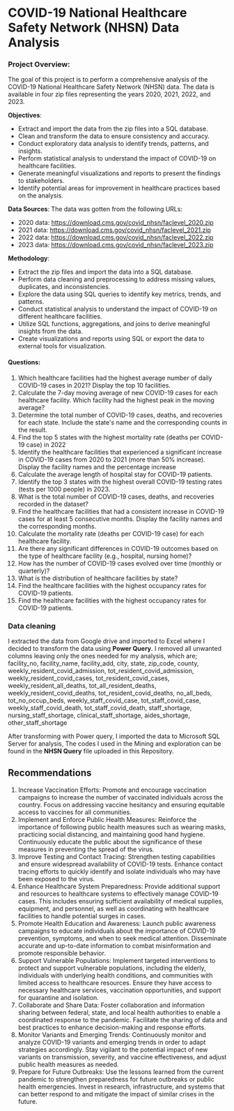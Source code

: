 # COVID-19 National Healthcare Safety Network (NHSN) Data Analysis
### Project Overview:

The goal of this project is to perform a comprehensive analysis of the COVID-19 National Healthcare Safety Network (NHSN) data. The data is available in four zip files representing the years 2020, 2021, 2022, and 2023.

**Objectives**:

* Extract and import the data from the zip files into a SQL database.	
* Clean and transform the data to ensure consistency and accuracy.
* Conduct exploratory data analysis to identify trends, patterns, and insights.
* Perform statistical analysis to understand the impact of COVID-19 on healthcare facilities. 
* Generate meaningful visualizations and reports to present the findings to stakeholders. 
* Identify potential areas for improvement in healthcare practices based on the analysis. 

**Data Sources**: The data was gotten from the following URLs: 
*	2020 data: https://download.cms.gov/covid_nhsn/faclevel_2020.zip 
* 2021 data: https://download.cms.gov/covid_nhsn/faclevel_2021.zip 
* 2022 data: https://download.cms.gov/covid_nhsn/faclevel_2022.zip 
* 2023 data: https://download.cms.gov/covid_nhsn/faclevel_2023.zip 

**Methodology**: 
* Extract the zip files and import the data into a SQL database. 
* Perform data cleaning and preprocessing to address missing values, duplicates, and inconsistencies. 
* Explore the data using SQL queries to identify key metrics, trends, and patterns. 
* Conduct statistical analysis to understand the impact of COVID-19 on different healthcare facilities. 
* Utilize SQL functions, aggregations, and joins to derive meaningful insights from the data. 
* Create visualizations and reports using SQL or export the data to external tools for visualization.

#### Questions: 
1. Which healthcare facilities had the highest average number of daily COVID-19 cases in 2021? Display the top 10 facilities. 
2. Calculate the 7-day moving average of new COVID-19 cases for each healthcare facility. Which facility had the highest peak in the moving average?
3. Determine the total number of COVID-19 cases, deaths, and recoveries for each state. Include the state's name and the corresponding counts in the result.
4. Find the top 5 states with the highest mortality rate (deaths per COVID-19 case) in 2022
5. Identify the healthcare facilities that experienced a significant increase in COVID-19 cases from 2020 to 2021 (more than 50% increase). Display the facility names and the percentage increase
6. Calculate the average length of hospital stay for COVID-19 patients.
7. Identify the top 3 states with the highest overall COVID-19 testing rates (tests per 1000 people) in 2023.
8. What is the total number of COVID-19 cases, deaths, and recoveries recorded in the dataset?
9. Find the healthcare facilities that had a consistent increase in COVID-19 cases for at least 5 consecutive months. Display the facility names and the corresponding months.
10. Calculate the mortality rate (deaths per COVID-19 case) for each healthcare facility.
11. Are there any significant differences in COVID-19 outcomes based on the type of healthcare facility (e.g., hospital, nursing home)?
12. How has the number of COVID-19 cases evolved over time (monthly or quarterly)?
13. What is the distribution of healthcare facilities by state?
14. Find the healthcare facilities with the highest occupancy rates for COVID-19 patients.
15. Find the healthcare facilities with the highest occupancy rates for COVID-19 patients.

### Data cleaning 
I extracted the data from Google drive and imported to Excel where I decided to transform the data using **Power Query**.
I removed all unwanted columns leaving only the ones needed for my analysis, which are;
facility_no,
facility_name,
facility_add,
city,
state,
zip_code,
county,
weekly_resident_covid_admission,
tot_resident_covid_admission,
weekly_resident_covid_cases,
tot_resident_covid_cases,
weekly_resident_all_deaths,
tot_all_resident_deaths,
weekly_resident_covid_deaths,
tot_resident_covid_deaths,
no_all_beds,
tot_no_occup_beds,
weekly_staff_covid_case,
tot_staff_covid_case,
weekly_staff_covid_death,
tot_staff_covid_death,
staff_shortage,
nursing_staff_shortage,
clinical_staff_shortage,
aides_shortage,
other_staff_shortage

After transforming with Power query, I imported the data to Microsoft SQL Server for analysis, The codes I used in the Mining and exploration can be found in the **NHSN Query** file uploaded in this    Repository.

## Recommendations
1. Increase Vaccination Efforts: Promote and encourage vaccination campaigns to increase the number of vaccinated individuals across the country. Focus on addressing vaccine hesitancy and ensuring equitable access to vaccines for all communities.
2. Implement and Enforce Public Health Measures: Reinforce the importance of following public health measures such as wearing masks, practicing social distancing, and maintaining good hand hygiene. Continuously educate the public about the significance of these measures in preventing the spread of the virus.
3. Improve Testing and Contact Tracing: Strengthen testing capabilities and ensure widespread availability of COVID-19 tests. Enhance contact tracing efforts to quickly identify and isolate individuals who may have been exposed to the virus.
4. Enhance Healthcare System Preparedness: Provide additional support and resources to healthcare systems to effectively manage COVID-19 cases. This includes ensuring sufficient availability of medical supplies, equipment, and personnel, as well as coordinating with healthcare facilities to handle potential surges in cases.
5. Promote Health Education and Awareness: Launch public awareness campaigns to educate individuals about the importance of COVID-19 prevention, symptoms, and when to seek medical attention. Disseminate accurate and up-to-date information to combat misinformation and promote responsible behavior.
6. Support Vulnerable Populations: Implement targeted interventions to protect and support vulnerable populations, including the elderly, individuals with underlying health conditions, and communities with limited access to healthcare resources. Ensure they have access to necessary healthcare services, vaccination opportunities, and support for quarantine and isolation.
7. Collaborate and Share Data: Foster collaboration and information sharing between federal, state, and local health authorities to enable a coordinated response to the pandemic. Facilitate the sharing of data and best practices to enhance decision-making and response efforts.
8. Monitor Variants and Emerging Trends: Continuously monitor and analyze COVID-19 variants and emerging trends in order to adapt strategies accordingly. Stay vigilant to the potential impact of new variants on transmission, severity, and vaccine effectiveness, and adjust public health measures as needed.
9. Prepare for Future Outbreaks: Use the lessons learned from the current pandemic to strengthen preparedness for future outbreaks or public health emergencies. Invest in research, infrastructure, and systems that can better respond to and mitigate the impact of similar crises in the future.
